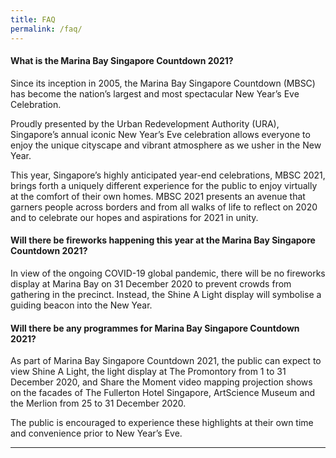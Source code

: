 ```yaml
---
title: FAQ
permalink: /faq/
---
```


#### What is the Marina Bay Singapore Countdown 2021?

Since its inception in 2005, the Marina Bay Singapore Countdown (MBSC) has become the nation’s largest and most spectacular New Year’s Eve Celebration. 

Proudly presented by the Urban Redevelopment Authority (URA), Singapore’s annual iconic New Year’s Eve celebration allows everyone to enjoy the unique cityscape and vibrant atmosphere as we usher in the New Year. 

This year, Singapore’s highly anticipated year-end celebrations, MBSC 2021, brings forth a uniquely different experience for the public to enjoy virtually at the comfort of their own homes. MBSC 2021 presents an avenue that garners people across borders and from all walks of life to reflect on 2020 and to celebrate our hopes and aspirations for 2021 in unity.

#### Will there be fireworks happening this year at the Marina Bay Singapore Countdown 2021?

In view of the ongoing COVID-19 global pandemic, there will be no fireworks display at Marina Bay on 31 December 2020 to prevent crowds from gathering in the precinct. Instead, the Shine A Light display will symbolise a guiding beacon into the New Year. 

#### Will there be any programmes for Marina Bay Singapore Countdown 2021?

As part of Marina Bay Singapore Countdown 2021, the public can expect to view Shine A Light, the light display at The Promontory from 1 to 31 December 2020, and Share the Moment video mapping projection shows on the facades of The Fullerton Hotel Singapore, ArtScience Museum and the Merlion from 25 to 31 December 2020.

The public is encouraged to experience these highlights at their own time and convenience prior to New Year’s Eve.


---
